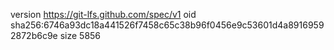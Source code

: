 version https://git-lfs.github.com/spec/v1
oid sha256:6746a93dc18a441526f7458c65c38b96f0456e9c53601d4a89169592872b6c9e
size 5856

